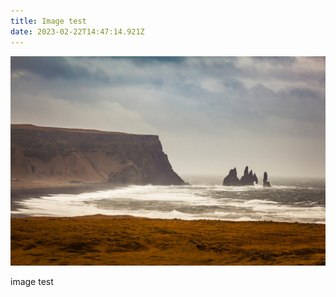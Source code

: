```yaml
---
title: Image test
date: 2023-02-22T14:47:14.921Z
---
```

![](/public/maciek-sulkowski-w4pgnlbd8ai-unsplash.jpg)

image test